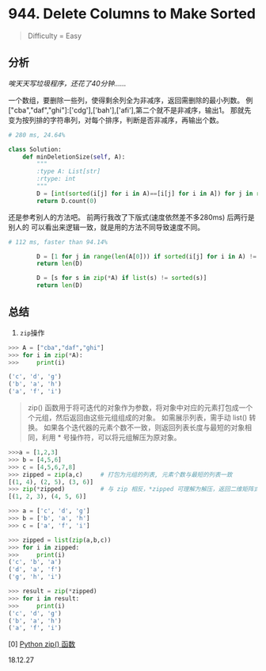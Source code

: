 # 944. Delete Columns to Make Sorted
> Difficulty = Easy
## 分析
*唉天天写垃圾程序，还花了40分钟……*

一个数组，要删除一些列，使得剩余列全为非减序，返回需删除的最小列数。
例["cba","daf","ghi"]:['cdg'],['bah'],['afi'],第二个就不是非减序，输出1。
那就先变为按列排的字符串列，对每个排序，判断是否非减序，再输出个数。

```python
# 280 ms, 24.64%

class Solution:
	def minDeletionSize(self, A):
		"""
		:type A: List[str]
		:rtype: int
		"""
		D = [int(sorted(i[j] for i in A)==[i[j] for i in A]) for j in range(len(A[0]))]
		return D.count(0)
```

还是参考别人的方法吧。
前两行我改了下版式(速度依然差不多280ms)
后两行是别人的
可以看出来逻辑一致，就是用的方法不同导致速度不同。

```python
# 112 ms, faster than 94.14%

		D = [1 for j in range(len(A[0])) if sorted(i[j] for i in A) != [i[j] for i in A]]
		return len(D)

		D = [s for s in zip(*A) if list(s) != sorted(s)]
		return len(D)
```

## 总结

1. `zip`操作
```python
>>> A = ["cba","daf","ghi"]
>>> for i in zip(*A):
>>> 	print(i)

('c', 'd', 'g')
('b', 'a', 'h')
('a', 'f', 'i')
```

> zip() 函数用于将可迭代的对象作为参数，将对象中对应的元素打包成一个个元组，然后返回由这些元组组成的对象。
> 如需展示列表，需手动 list() 转换。
> 如果各个迭代器的元素个数不一致，则返回列表长度与最短的对象相同，利用 * 号操作符，可以将元组解压为原对象。

```python
>>>a = [1,2,3]
>>> b = [4,5,6]
>>> c = [4,5,6,7,8]
>>> zipped = zip(a,c)     # 打包为元组的列表, 元素个数与最短的列表一致
[(1, 4), (2, 5), (3, 6)]
>>> zip(*zipped)          # 与 zip 相反，*zipped 可理解为解压，返回二维矩阵式
[(1, 2, 3), (4, 5, 6)]

>>> a = ['c', 'd', 'g']
>>> b = ['b', 'a', 'h']
>>> c = ['a', 'f', 'i']

>>> zipped = list(zip(a,b,c))
>>> for i in zipped:
>>> 	print(i)
('c', 'b', 'a')
('d', 'a', 'f')
('g', 'h', 'i')

>>> result = zip(*zipped)
>>> for i in result:
>>> 	print(i)
('c', 'd', 'g')
('b', 'a', 'h')
('a', 'f', 'i')
```

[0] [Python zip() 函数](http://www.runoob.com/python/python-func-zip.html)

18.12.27